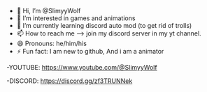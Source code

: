 - 👋 Hi, I’m @SlimyyWolf
- 👀 I’m interested in games and animations
- 🌱 I’m currently learning discord auto mod (to get rid of trolls)
- 📫 How to reach me --> join my discord server in my yt channel.
- 😄 Pronouns: he/him/his
- ⚡ Fun fact: I am new to github, And i am a animator

-YOUTUBE: https://www.youtube.com/@SlimyyWolf

-DISCORD: https://discord.gg/zf3TRUNNek
